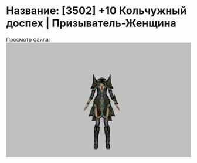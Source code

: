 # Название: [3502] +10 Кольчужный доспех | Призыватель-Женщина

Просмотр файла:
![p090005.png](p090005.png)